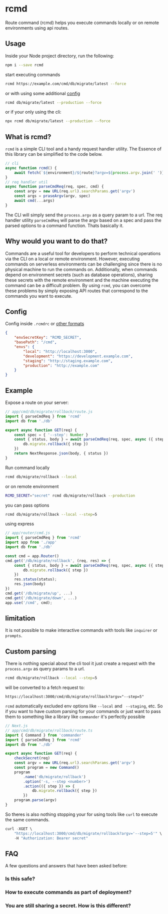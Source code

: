 # rcmd

Route command (rcmd) helps you execute commands locally or on remote environments using api routes.

## Usage

Inside your Node project directory, run the following:

```sh
npm i --save rcmd
```

start executing commands

```sh
rcmd https://example.com/cmd/db/migrate/latest --force
```

or with using some additional [config](#config)

```sh
rcmd db/migrate/latest --production --force
```

or if your only using the cli:

```sh
npx rcmd db/migrate/latest --production --force
```

## What is rcmd?

`rcmd` is a simple CLI tool and a handy request handler utility. The Essence of this library can be simplified to the code below.

```js
// cli
async function rcmd() {
    await fetch(`${environment}/${route}?argv=${process.argv.join(' ')}`)
}
// req handler util
async function parseCmdReq(req, spec, cmd) {
    const argv = new URL(req.url).searchParams.get('argv')
    const args = praseArgv(argv, spec)
    await cmd(...args)
}
```

The CLI will simply send the `process.argv` as a query param to a url. The req handler utility `parseCmdReq` will parse the argv based on a spec and pass the parsed options to a command function. Thats basically it.

## Why would you want to do that?

Commands are a useful tool for developers to perform technical operations via the CLI on a local or remote environment. However, executing commands on serverless environments can be challenging since there is no physical machine to run the commands on. Additionally, when commands depend on environment secrets (such as database operations), sharing these secrets with the remote environment and the machine executing the command can be a difficult problem. By using `rcmd`, you can overcome these problems by simply exposing API routes that correspond to the commands you want to execute.

## Config

Config inside `.rcmdrc` or [other formats ](https://github.com/cosmiconfig/cosmiconfig)

```json
{
    "envSecretKey": "RCMD_SECRET",
    "basePath": "/cmd",
    "envs": {
        "local": "http://localhost:3000",
        "development": "https://development.example.com",
        "staging": "http://staging.example.com",
        "production": "http://example.com"
    }
}
```

## Example

Expose a route on your server:

```javascript
// app/cmd/db/migrate/rollback/route.js
import { parseCmdReq } from 'rcmd'
import db from './db'

export async function GET(req) {
    const spec = { '--step': Number }
    const { status, body } = await parseCmdReq(req, spec, async ({ step }) => {
        db.migrate.rollback({ step })
    })
    return NextResponse.json(body, { status })
}
```

Run command locally

```sh
rcmd db/migrate/rollback --local
```

or on remote environment

```sh
RCMD_SECRET="secret" rcmd db/migrate/rollback --production
```

you can pass options

```sh
rcmd db/migrate/rollback --local --step=5
```

using express

```javascript
// app/router/cmd.js
import { parseCmdReq } from 'rcmd'
import app from './app'
import db from './db'

const cmd = app.Router()
cmd.get('/db/migrate/rollback', (req, res) => {
    const { status, body } = await parseCmdReq(req, spec, async ({ step }) => {
        db.migrate.rollback({ step })
    })
    res.status(status);
    res.json(body)
})
cmd.get('/db/migrate/up', ...)
cmd.get('/db/migrate/down', ...)
app.use('/cmd', cmd);
```

## limitation

It is not possible to make interactive commands with tools like `inquirer` or `prompts`.

## Custom parsing

There is nothing special about the cli tool it just create a request with the `process.argv` as query params to a url.

```sh
rcmd db/migrate/rollback --local --step=5
```

will be converted to a fetch request to:

```
https://localhost:3000/cmd/db/migrate/rollback?argv="--step=5"
```

`rcmd` automatically excluded env options like `--local` and ` --staging`, etc. So if you want to have custom parsing for your commands or just want to pass them to something like a library like `commander` it's perfectly possible

```javascript
// Next.js
// app/cmd/db/migrate/rollback/route.ts
import { Command } from 'commander'
import { parseCmdReq } from 'rcmd'
import db from './db'

export async function GET(req) {
    checkSecret(req)
    const argv = new URL(req.url).searchParams.get('argv')
    const program = new Command()
    program
        .name('db/migrate/rollback')
        .option('-s, --step <number>')
        .action(({ step }) => {
            db.migrate.rollback({ step })
        })
    program.parse(argv)
}
```

So theres is also nothing stopping your for using tools like `curl` to execute the same commands.

```js
curl -XGET \
	"https://localhost:3000/cmd/db/migrate/rollback?argv='--step=5'" \
	-H "Authorization: Bearer secret"
```

## FAQ

A few questions and answers that have been asked before:

### Is this safe?

### How to execute commands as part of deployment?

### You are still sharing a secret. How is this different?
